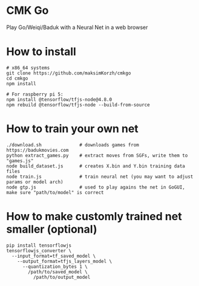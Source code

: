# CMK Go
Play Go/Weiqi/Baduk with a Neural Net in a web browser

# How to install
    # x86_64 systems
    git clone https://github.com/maksimKorzh/cmkgo
    cd cmkgo
    npm install
    
    # For raspberry pi 5:
    npm install @tensorflow/tfjs-node@4.8.0
    npm rebuild @tensorflow/tfjs-node --build-from-source

# How to train your own net
    ./download.sh              # downloads games from https://badukmovies.com
    python extract_games.py    # extract moves from SGFs, write them to "games.js"
    node build_dataset.js      # creates X.bin and Y.bin training data files
    node train.js              # train neural net (you may want to adjust params or model arch)
    node gtp.js                # used to play agains the net in GoGUI, make sure "path/to/model" is correct
    
# How to make customly trained net smaller (optional)
    pip install tensorflowjs
    tensorflowjs_converter \
      --input_format=tf_saved_model \
        --output_format=tfjs_layers_model \
          --quantization_bytes 1 \
            /path/to/saved_model \
              /path/to/output_model

